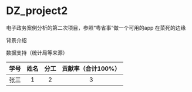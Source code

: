 # DZ_project2
电子政务案例分析的第二次项目，参照“粤省事”做一个可用的app
在菜死的边缘

背景介绍

数据支持（统计局等来源）


|学号|姓名|分工|贡献率（合计100%）|
|:---:|:---:|:---:|:---:|
|张三|1|2|3|

